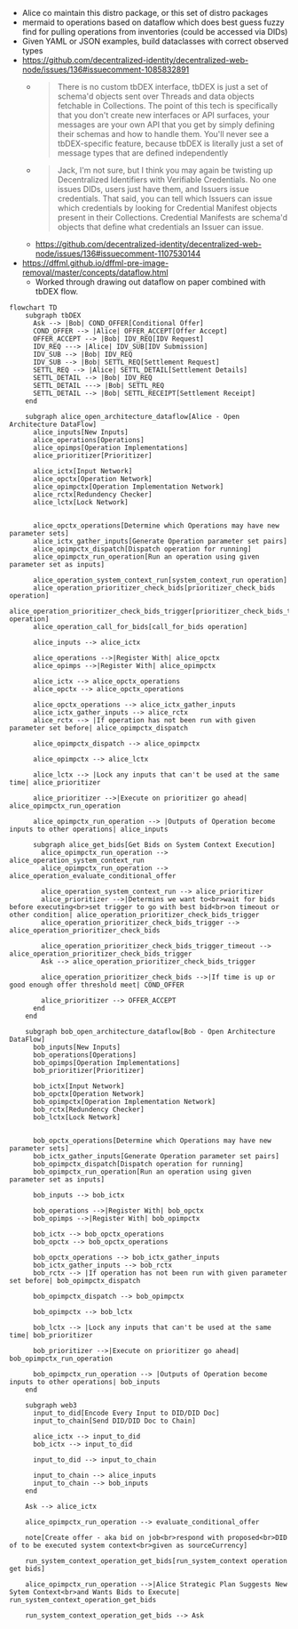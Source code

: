 - Alice co maintain this distro package, or this set of distro packages
- mermaid to operations based on dataflow which does best guess fuzzy find for pulling operations from inventories (could be accessed via DIDs)
- Given YAML or JSON examples, build dataclasses with correct observed types
- https://github.com/decentralized-identity/decentralized-web-node/issues/136#issuecomment-1085832891
  - > There is no custom tbDEX interface, tbDEX is just a set of schema'd objects sent over Threads and data objects fetchable in Collections. The point of this tech is specifically that you don't create new interfaces or API surfaces, your messages are your own API that you get by simply defining their schemas and how to handle them. You'll never see a tbDEX-specific feature, because tbDEX is literally just a set of message types that are defined independently
  - > Jack, I'm not sure, but I think you may again be twisting up Decentralized Identifiers with Verifiable Credentials. No one issues DIDs, users just have them, and Issuers issue credentials. That said, you can tell which Issuers can issue which credentials by looking for Credential Manifest objects present in their Collections. Credential Manifests are schema'd objects that define what credentials an Issuer can issue.
  - https://github.com/decentralized-identity/decentralized-web-node/issues/136#issuecomment-1107530144
- https://dffml.github.io/dffml-pre-image-removal/master/concepts/dataflow.html
  - Worked through drawing out dataflow on paper combined with tbDEX flow.

```mermaid
flowchart TD
    subgraph tbDEX
      Ask --> |Bob| COND_OFFER[Conditional Offer]
      COND_OFFER --> |Alice| OFFER_ACCEPT[Offer Accept]
      OFFER_ACCEPT --> |Bob| IDV_REQ[IDV Request]
      IDV_REQ ---> |Alice| IDV_SUB[IDV Submission]
      IDV_SUB --> |Bob| IDV_REQ
      IDV_SUB --> |Bob| SETTL_REQ[Settlement Request]
      SETTL_REQ --> |Alice| SETTL_DETAIL[Settlement Details]
      SETTL_DETAIL --> |Bob| IDV_REQ
      SETTL_DETAIL ---> |Bob| SETTL_REQ
      SETTL_DETAIL --> |Bob| SETTL_RECEIPT[Settlement Receipt]
    end

    subgraph alice_open_architecture_dataflow[Alice - Open Architecture DataFlow]
      alice_inputs[New Inputs]
      alice_operations[Operations]
      alice_opimps[Operation Implementations]
      alice_prioritizer[Prioritizer]

      alice_ictx[Input Network]
      alice_opctx[Operation Network]
      alice_opimpctx[Operation Implementation Network]
      alice_rctx[Redundency Checker]
      alice_lctx[Lock Network]


      alice_opctx_operations[Determine which Operations may have new parameter sets]
      alice_ictx_gather_inputs[Generate Operation parameter set pairs]
      alice_opimpctx_dispatch[Dispatch operation for running]
      alice_opimpctx_run_operation[Run an operation using given parameter set as inputs]

      alice_operation_system_context_run[system_context_run operation]
      alice_operation_prioritizer_check_bids[prioritizer_check_bids operation]
      alice_operation_prioritizer_check_bids_trigger[prioritizer_check_bids_trigger operation]
      alice_operation_call_for_bids[call_for_bids operation]

      alice_inputs --> alice_ictx

      alice_operations -->|Register With| alice_opctx
      alice_opimps -->|Register With| alice_opimpctx

      alice_ictx --> alice_opctx_operations
      alice_opctx --> alice_opctx_operations

      alice_opctx_operations --> alice_ictx_gather_inputs
      alice_ictx_gather_inputs --> alice_rctx
      alice_rctx --> |If operation has not been run with given parameter set before| alice_opimpctx_dispatch

      alice_opimpctx_dispatch --> alice_opimpctx

      alice_opimpctx --> alice_lctx

      alice_lctx --> |Lock any inputs that can't be used at the same time| alice_prioritizer
      
      alice_prioritizer -->|Execute on prioritizer go ahead| alice_opimpctx_run_operation

      alice_opimpctx_run_operation --> |Outputs of Operation become inputs to other operations| alice_inputs

      subgraph alice_get_bids[Get Bids on System Context Execution]
        alice_opimpctx_run_operation --> alice_operation_system_context_run
        alice_opimpctx_run_operation --> alice_operation_evaluate_conditional_offer

        alice_operation_system_context_run --> alice_prioritizer
        alice_prioritizer -->|Determins we want to<br>wait for bids before executing<br>set trigger to go with best bid<br>on timeout or other condition| alice_operation_prioritizer_check_bids_trigger
        alice_operation_prioritizer_check_bids_trigger --> alice_operation_prioritizer_check_bids

        alice_operation_prioritizer_check_bids_trigger_timeout --> alice_operation_prioritizer_check_bids_trigger
        Ask --> alice_operation_prioritizer_check_bids_trigger

        alice_operation_prioritizer_check_bids -->|If time is up or good enough offer threshold meet| COND_OFFER

        alice_prioritizer --> OFFER_ACCEPT
      end
    end

    subgraph bob_open_architecture_dataflow[Bob - Open Architecture DataFlow]
      bob_inputs[New Inputs]
      bob_operations[Operations]
      bob_opimps[Operation Implementations]
      bob_prioritizer[Prioritizer]

      bob_ictx[Input Network]
      bob_opctx[Operation Network]
      bob_opimpctx[Operation Implementation Network]
      bob_rctx[Redundency Checker]
      bob_lctx[Lock Network]


      bob_opctx_operations[Determine which Operations may have new parameter sets]
      bob_ictx_gather_inputs[Generate Operation parameter set pairs]
      bob_opimpctx_dispatch[Dispatch operation for running]
      bob_opimpctx_run_operation[Run an operation using given parameter set as inputs]

      bob_inputs --> bob_ictx

      bob_operations -->|Register With| bob_opctx
      bob_opimps -->|Register With| bob_opimpctx

      bob_ictx --> bob_opctx_operations
      bob_opctx --> bob_opctx_operations

      bob_opctx_operations --> bob_ictx_gather_inputs
      bob_ictx_gather_inputs --> bob_rctx
      bob_rctx --> |If operation has not been run with given parameter set before| bob_opimpctx_dispatch

      bob_opimpctx_dispatch --> bob_opimpctx

      bob_opimpctx --> bob_lctx

      bob_lctx --> |Lock any inputs that can't be used at the same time| bob_prioritizer
      
      bob_prioritizer -->|Execute on prioritizer go ahead| bob_opimpctx_run_operation

      bob_opimpctx_run_operation --> |Outputs of Operation become inputs to other operations| bob_inputs
    end

    subgraph web3
      input_to_did[Encode Every Input to DID/DID Doc]
      input_to_chain[Send DID/DID Doc to Chain]

      alice_ictx --> input_to_did
      bob_ictx --> input_to_did

      input_to_did --> input_to_chain

      input_to_chain --> alice_inputs
      input_to_chain --> bob_inputs
    end

    Ask --> alice_ictx

    alice_opimpctx_run_operation --> evaluate_conditional_offer

    note[Create offer - aka bid on job<br>respond with proposed<br>DID of to be executed system context<br>given as sourceCurrency]

    run_system_context_operation_get_bids[run_system_context operation get bids]

    alice_opimpctx_run_operation -->|Alice Strategic Plan Suggests New Sytem Context<br>and Wants Bids to Execute| run_system_context_operation_get_bids

    run_system_context_operation_get_bids --> Ask

```